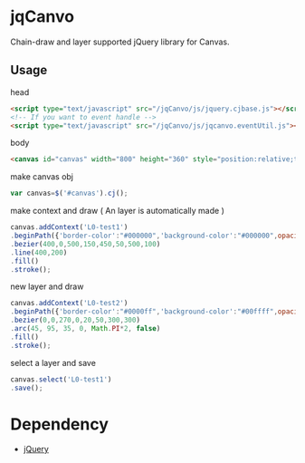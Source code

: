 jqCanvo
=

Chain-draw and layer supported jQuery library for Canvas.

Usage
-

head

```html
<script type="text/javascript" src="/jqCanvo/js/jquery.cjbase.js"></script>
<!-- If you want to event handle -->
<script type="text/javascript" src="/jqCanvo/js/jqcanvo.eventUtil.js"></script>
```

body

```html
<canvas id="canvas" width="800" height="360" style="position:relative;top:8px;left:8px;border:1px dotted #ccc"></canvas>
```

make canvas obj

```js
var canvas=$('#canvas').cj();
```

make context and draw ( An layer is automatically made )

```js
canvas.addContext('L0-test1')
.beginPath({'border-color':"#000000",'background-color':"#000000",opacity:0.7})
.bezier(400,0,500,150,450,50,500,100)
.line(400,200)
.fill()
.stroke();
```

new layer and draw

```js
canvas.addContext('L0-test2')
.beginPath({'border-color':"#0000ff",'background-color':"#00ffff",opacity:0.7})
.bezier(0,0,270,0,20,50,300,300)
.arc(45, 95, 35, 0, Math.PI*2, false)
.fill()
.stroke();
```

select a layer and save

```js
canvas.select('L0-test1')
.save();
```


Dependency
=
* [jQuery](http://jquery.com/)
